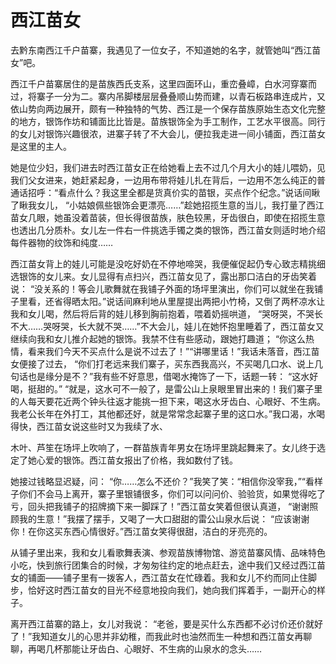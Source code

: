 # 西江苗女

<link href="../../../css/style.css" rel="stylesheet" type="text/css" />

<div class="p">

去黔东南西江千户苗寨，我遇见了一位女子，不知道她的名字，就管她叫“西江苗女”吧。

西江千户苗寨居住的是苗族西氏支系，这里四面环山，重峦叠嶂，白水河穿寨而过，将寨子一分为二。寨内吊脚楼层层叠叠顺山势而建，以青石板路串连成片，又依山势向两边展开，颇有一种独特的气势、西江是一个保存苗族原始生态文化完整的地方，银饰作坊和铺面比比皆是。苗族银饰全为手工制作，工艺水平很高。同行的女儿对银饰兴趣很浓，进寨子转了不大会儿，便拉我走进一间小铺面，西江苗女是这里的主人。

她是位少妇，我们进去时西江苗女正在给她看上去不过几个月大小的娃儿喂奶，见我们父女进来，她赶紧起身，一边用布带将娃儿扎在背后，一边用不怎么纯正的普通话招呼：“看点什么？我这里全都是货真价实的苗银，买点作个纪念。”说话间瞅了瞅我女儿， “小姑娘佩些银饰会更漂亮……”趁她招揽生意的当儿，我打量了西江苗女几眼，她虽没着苗装，但长得很苗族，肤色较黑，牙齿很白，即使在招揽生意也透出几分质朴。女儿左一件右一件挑选手镯之类的银饰，西江苗女则适时地介绍每件器物的纹饰和纯度……

西江苗女背上的娃儿可能是没吃好奶在不停地啼哭，我便催促起仍专心致志精挑细选银饰的女儿来。女儿显得有点扫兴，西江苗女见了，露出那口洁白的牙齿笑着说： “没关系的！等会儿歌舞就在我铺子外面的场坪里演出，你们可以就坐在我铺子里看，还省得晒太阳。”说话间麻利地从里屋提出两把小竹椅，又倒了两杯凉水让我和女儿喝，然后将后背的娃儿移到胸前抱着，喂着奶摇哄道， “哭呀哭，不哭长不大……哭呀哭，长大就不哭……”不大会儿，娃儿在她怀抱里睡着了，西江苗女又继续向我和女儿推介起她的银饰。我禁不住有些感动，跟她打趣道； “你这么热情，看来我们今天不买点什么是说不过去了！”“讲哪里话！”我话未落音，西江苗女便接了过去， “你们打老远来我们寨子，买东西我高兴，不买喝几口水、说上几句话也是缘分是不？”我有些不好意思，借喝水掩饰了一下，话题一转： “这水好喝，挺甜的。” “就是，这水可不一般了，是雷公山上泉眼里冒出来的！我们寨子里的人每天要花近两个钟头往返才能挑一担下来，喝这水牙齿白、心眼好、不生病。我老公长年在外打工，其他都还好，就是常常念起寨子里的这口水。”我口渴，水喝得快，西江苗女说这些时又为我续了水、

木叶、芦笙在场坪上吹响了，一群苗族青年男女在场坪里跳起舞来了。女儿终于选定了她心爱的银饰。西江苗女报出了价格，我如数付了钱。

她接过钱略显迟疑，问： “你……怎么不还价？”我笑了笑：“相信你没宰我，”“看样子你们不会马上离开，寨子里银铺很多，你们可以问问价、验验货，如果觉得吃了亏，回头把我铺子的招牌摘下来一脚踩了！”西江苗女笑着但很认真道， “谢谢照顾我的生意！”我摆了摆手，又喝了一大口甜甜的雷公山泉水后说： “应该谢谢你！在你这买东西心情很好。”西江苗女笑得很甜，洁白的牙亮亮的。

从铺子里出来，我和女儿看歌舞表演、参观苗族博物馆、游览苗寨风情、品味特色小吃，快到旅行团集合的时候，才匆匆往约定的地点赶去，途中我们又经过西江苗女的铺面——铺子里有一拨客人，西江苗女在忙碌着。我和女儿不约而同止住脚步，恰好这时西江苗女的目光不经意地投向我们，她向我们挥着手，一副开心的样子。

离开西江苗寨的路上，女儿对我说： “老爸，要是买什么东西都不必讨价还价就好了！”我知道女儿的心思并非幼稚，而我此时也油然而生一种想和西江苗女再聊聊，再喝几杯那能让牙齿白、心眼好、不生病的山泉水的念头……